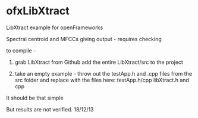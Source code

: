 ofxLibXtract
============

LibXtract example for openFrameworks

Spectral centroid and MFCCs giving output - requires checking

to compile -
1. grab LibXtract from Github
add the entire LibXtract/src to the project

2. take an empty example - throw out the testApp.h and .cpp files from the src folder and replace with the files here:
testApp.h/cpp
libXtract.h and cpp

It should be that simple

But results are not verified. 18/12/13

